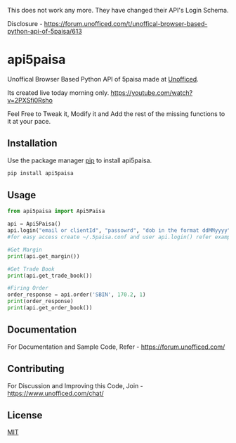 This does not work any more. They have changed their API's Login Schema. 

Disclosure - https://forum.unofficed.com/t/unoffical-browser-based-python-api-of-5paisa/613

# api5paisa

Unoffical Browser Based Python API of 5paisa made at [Unofficed](https://unofficed.com/).

Its created live today morning only. https://youtube.com/watch?v=2PXSfi0Rsho

Feel Free to Tweak it, Modify it and Add the rest of the missing functions to it at your pace.

## Installation

Use the package manager [pip](https://pypi.org/project/api5paisa/) to install api5paisa.

```bash
pip install api5paisa
```

## Usage

```python
from api5paisa import Api5Paisa

api = Api5Paisa()
api.login("email or clientId", "passowrd", "dob in the format ddMMyyyy")
#for easy access create ~/.5paisa.conf and user api.login() refer examples/5paisa.conf

#Get Margin
print(api.get_margin())

#Get Trade Book
print(api.get_trade_book())

#Firing Order
order_response = api.order('SBIN', 170.2, 1)
print(order_response)
print(api.get_order_book())

```

## Documentation
For Documentation and Sample Code, Refer - https://forum.unofficed.com/

## Contributing
For Discussion and Improving this Code, Join - https://www.unofficed.com/chat/

## License
[MIT](https://choosealicense.com/licenses/mit/)
